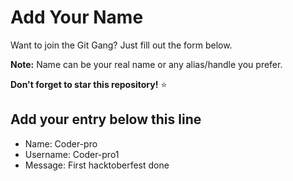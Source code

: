 # Add Your Name

Want to join the Git Gang? Just fill out the form below.

**Note:** Name can be your real name or any alias/handle you prefer.

**Don't forget to star this repository!** ⭐

## Add your entry below this line

- Name: Coder-pro
- Username: Coder-pro1
- Message: First hacktoberfest done
